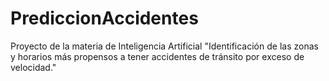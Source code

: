 # PrediccionAccidentes
Proyecto de la materia de Inteligencia Artificial "Identificación de las zonas y horarios más propensos a tener accidentes de tránsito por exceso de velocidad."

